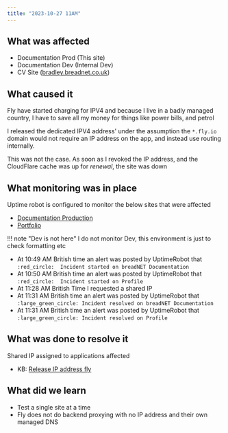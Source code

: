 ```yaml
---
title: "2023-10-27 11AM"
---
```


## What was affected

* Documentation Prod (This site)
* Documentation Dev (Internal Dev)
* CV Site ([bradley.breadnet.co.uk](https://bradley.breadnet.co.uk))

## What caused it

Fly have started charging for IPV4 and because I live in a badly managed country, I have to save all my money for things
like power bills, and petrol

I released the dedicated IPV4 address' under the assumption the `*.fly.io` domain would not require an IP address on the app,
and instead use routing internally.

This was not the case. As soon as I revoked the IP address, and the CloudFlare cache was up for _renewal_, the site was down

## What monitoring was in place

Uptime robot is configured to monitor the below sites that were affected

* [Documentation Production](https://status.breadnet.co.uk/793304791)
* [Portfolio](https://status.breadnet.co.uk/795270918)

!!! note "Dev is not here"
    I do not monitor Dev, this environment is just to check formatting etc

* At 10:49 AM British time an alert was posted by UptimeRobot that `:red_circle:  Incident started on breadNET Documentation`
* At 10:50 AM British time an alert was posted by UptimeRobot that `:red_circle:  Incident started on Profile`
* At 11:28 AM British Time I requested a shared IP
* At 11:31 AM British time an alert was posted by UptimeRobot that `:large_green_circle: Incident resolved on breadNET Documentation`
* At 11:31 AM British time an alert was posted by UptimeRobot that `:large_green_circle: Incident resolved on Profile`


## What was done to resolve it

Shared IP assigned to applications affected


* KB: [Release IP address fly](../cloud/fly/fly-release-ip-address.md#assign-shared-ip)

## What did we learn

* Test a single site at a time
* Fly does not do backend proxying with no IP address and their own managed DNS
